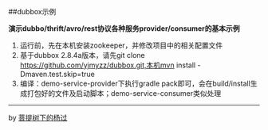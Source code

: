 ##dubbox示例

**演示dubbo/thrift/avro/rest协议各种服务provider/consumer的基本示例**

1. 运行前，先在本机安装zookeeper，并修改项目中的相关配置文件
2. 基于dubbox 2.8.4a版本，请先git clone https://github.com/yjmyzz/dubbox.git,本机mvn install -Dmaven.test.skip=true
3. 编译：demo-service-provider下执行gradle pack即可，会在build/install生成打包好的文件及启动脚本；demo-service-consumer类似处理

---
by [菩提树下的杨过](http://www.cnblogs.com/yjmyzz/tag/dubbox/)